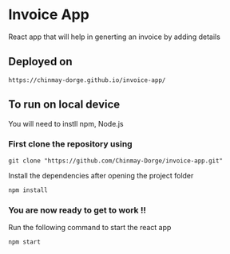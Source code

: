 # Invoice App
React app that will help in generting an invoice by adding details

## Deployed on
```
https://chinmay-dorge.github.io/invoice-app/
```
## To run on local device 
  You will need to instll npm, Node.js
  
### First clone the repository using 
```
git clone "https://github.com/Chinmay-Dorge/invoice-app.git"
```
Install the dependencies after opening the project folder
```
npm install
```

### You are now ready to get to work !!
Run the following command to start the react app
```
npm start
```
